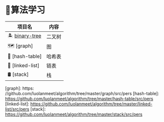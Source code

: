# 🌠算法学习

项目名|内容
---|---
🏝 [binary-tree] |  二叉树
🗺 [graph]       |  图
🎰 [hash-table] |  哈希表
🔗 [linked-list] |  链表
🛢 [stack] |  栈

[binary-tree]: https://github.com/luolanmeet/algorithm/tree/master/binary-tree/src/pers
[graph]: https: //github.com/luolanmeet/algorithm/tree/master/graph/src/pers
[hash-table]: https://github.com/luolanmeet/algorithm/tree/master/hash-table/src/pers
[linked-list]: https://github.com/luolanmeet/algorithm/tree/master/linked-list/src/pers
[stack]: https://github.com/luolanmeet/algorithm/tree/master/stack/src/pers
